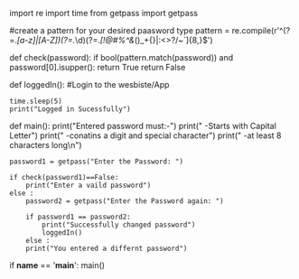 import re
import time
from getpass import getpass

#create a pattern for your desired paasword type
pattern = re.compile(r'^(?=.*[a-z]|[A-Z])(?=.*\d)(?=.*[!@#$%^&*()_+{}|:<>?/~`])[A-Za-z\d!@#$%^&*()_+{}|:<>?/~`]{8,}$')

def check(password):
	if bool(pattern.match(password)) and password[0].isupper():
		return True
	return False

def loggedIn():
	#Login to the wesbiste/App

	time.sleep(5)
	print("Logged in Sucessfully")

def main():
	print("Entered password must:-")
	print(" -Starts with Capital Letter")
	print(" -conatins a digit and special character")
	print(" -at least 8 characters long\n")
	
	password1 = getpass("Enter the Password: ")

	if check(password1)==False:
		print("Enter a vaild password")
	else :
		password2 = getpass("Enter the Password again: ")

		if password1 == password2:
			print("Successfully changed password")
			loggedIn()
		else :
		print("You entered a differnt password")

if __name__ == '__main__':
main()

